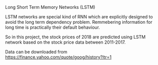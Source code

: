 Long Short Term Memory Networks (LSTM)

LSTM networks are special kind of RNN which are explicitly designed to avoid the long term dependency problem. Remmebering information for long 
time is practically their default behaviour.

So in this project, the stock prices of 2018 are predicted using LSTM network based on the stock price data between 2011-2017. 

Data can be downloaded from
https://finance.yahoo.com/quote/goog/history?ltr=1
